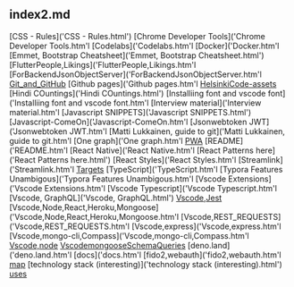 ## index2.md 

[CSS - Rules]('CSS - Rules.html')
[Chrome Developer Tools]('Chrome Developer Tools.htm'l
[Codelabs]('Codelabs.htm'l
[Docker]('Docker.htm'l
[Emmet, Bootstrap Cheatsheet]('Emmet, Bootstrap Cheatsheet.html')
[FlutterPeople,Likings]('FlutterPeople,Likings.htm'l
[ForBackendJsonObjectServer]('ForBackendJsonObjectServer.htm'l
[Git\_and\_GitHub]('Git_and_GitHub.html')
[Github pages]('Github pages.htm'l
[HelsinkiCode-assets]('HelsinkiCode-assets.html')
[Hindi COuntings]('Hindi COuntings.html')
[Installiing font and vscode font]('Installiing font and vscode font.htm'l
[Interview material]('Interview material.htm'l
[Javascript SNIPPETS]('Javascript SNIPPETS.html')
[Javascript-ComeOn]('Javascript-ComeOn.htm'l
[Jsonwebtoken JWT]('Jsonwebtoken JWT.htm'l
[Matti Lukkainen, guide to git]('Matti Lukkainen, guide to git.htm'l
[One graph]('One graph.htm'l
[PWA]('PWA.html')
[README]('README.htm'l
[React Native]('React Native.htm'l
[React Patterns here]('React Patterns here.html')
[React Styles]('React Styles.htm'l
[Streamlink]('Streamlink.htm'l
[Targets]('Targets.html')
[TypeScript]('TypeScript.htm'l
[Typora Features Unambigous]('Typora Features Unambigous.htm'l
[Vscode Extensions]('Vscode Extensions.htm'l
[Vscode Typescript]('Vscode Typescript.htm'l
[Vscode, GraphQL]('Vscode, GraphQL.html')
[Vscode,Jest]('Vscode,Jest.html')
[Vscode,Node,React,Heroku,Mongoose]('Vscode,Node,React,Heroku,Mongoose.htm'l
[Vscode,REST\_REQUESTS]('Vscode,REST_REQUESTS.htm'l
[Vscode,express]('Vscode,express.htm'l
[Vscode,mongo-cli,Compass]('Vscode,mongo-cli,Compass.htm'l
[Vscode,node]('Vscode,node.html')
[VscodemongooseSchemaQueries]('VscodemongooseSchemaQueries.html')
[deno.land]('deno.land.htm'l
[docs]('docs.htm'l
[fido2,webauth]('fido2,webauth.htm'l
[map]('map.html')
[technology stack (interesting)]('technology stack \(interesting\).html')
[uses]('uses.html')
